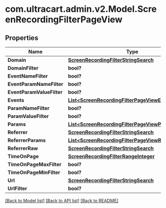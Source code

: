 # com.ultracart.admin.v2.Model.ScreenRecordingFilterPageView
## Properties

Name | Type | Description | Notes
------------ | ------------- | ------------- | -------------
**Domain** | [**ScreenRecordingFilterStringSearch**](ScreenRecordingFilterStringSearch.md) |  | [optional] 
**DomainFilter** | **bool?** |  | [optional] 
**EventNameFilter** | **bool?** |  | [optional] 
**EventParamNameFilter** | **bool?** |  | [optional] 
**EventParamValueFilter** | **bool?** |  | [optional] 
**Events** | [**List&lt;ScreenRecordingFilterPageViewEvent&gt;**](ScreenRecordingFilterPageViewEvent.md) |  | [optional] 
**ParamNameFilter** | **bool?** |  | [optional] 
**ParamValueFilter** | **bool?** |  | [optional] 
**Params** | [**List&lt;ScreenRecordingFilterPageViewParam&gt;**](ScreenRecordingFilterPageViewParam.md) |  | [optional] 
**Referrer** | [**ScreenRecordingFilterStringSearch**](ScreenRecordingFilterStringSearch.md) |  | [optional] 
**ReferrerParams** | [**List&lt;ScreenRecordingFilterPageViewReferrerParam&gt;**](ScreenRecordingFilterPageViewReferrerParam.md) |  | [optional] 
**ReferrerRaw** | [**ScreenRecordingFilterStringSearch**](ScreenRecordingFilterStringSearch.md) |  | [optional] 
**TimeOnPage** | [**ScreenRecordingFilterRangeInteger**](ScreenRecordingFilterRangeInteger.md) |  | [optional] 
**TimeOnPageMaxFilter** | **bool?** |  | [optional] 
**TimeOnPageMinFilter** | **bool?** |  | [optional] 
**Url** | [**ScreenRecordingFilterStringSearch**](ScreenRecordingFilterStringSearch.md) |  | [optional] 
**UrlFilter** | **bool?** |  | [optional] 


[[Back to Model list]](../README.md#documentation-for-models) [[Back to API list]](../README.md#documentation-for-api-endpoints) [[Back to README]](../README.md)

